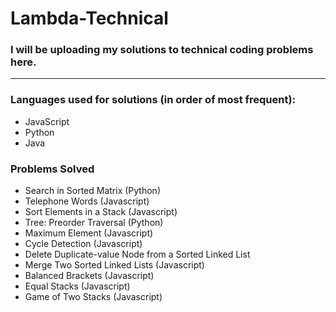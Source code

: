 # Lambda-Technical
### I will be uploading my solutions to technical coding problems here.

---
### Languages used for solutions (in order of most frequent):
- JavaScript
- Python
- Java

### Problems Solved
- Search in Sorted Matrix (Python)
- Telephone Words (Javascript)
- Sort Elements in a Stack (Javascript)
- Tree: Preorder Traversal (Python)
- Maximum Element (Javascript)
- Cycle Detection (Javascript)
- Delete Duplicate-value Node from a Sorted Linked List
- Merge Two Sorted Linked Lists (Javascript)
- Balanced Brackets (Javascript)
- Equal Stacks (Javascript)
- Game of Two Stacks (Javascript)